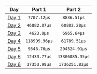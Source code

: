 |           Day            |    Part 1     |     Part 2      |
| :----------------------: | :-----------: | :-------------: |
| [Day 1](./src/bin/01.rs) |  `7707.12µs`  |   `8836.51µs`   |
| [Day 2](./src/bin/02.rs) | `46882.87µs`  |  `60883.28µs`   |
| [Day 3](./src/bin/03.rs) |  `4623.8µs`   |   `6965.64µs`   |
| [Day 4](./src/bin/04.rs) | `118999.96µs` |  `61789.51µs`   |
| [Day 5](./src/bin/04.rs) |  `9546.76µs`  |  `294524.91µs`  |
| [Day 6](./src/bin/04.rs) | `12433.77µs`  | `43306085.35µs` |
| [Day 6](./src/bin/04.rs) | `37353.99µs`  | `1736251.83µs`  |
